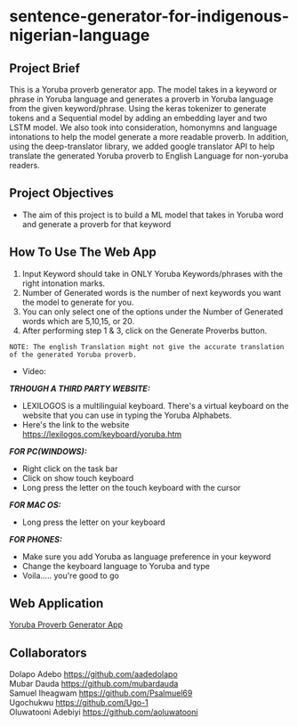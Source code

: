 # sentence-generator-for-indigenous-nigerian-language
## Project Brief
This is a Yoruba proverb generator app. The model takes in a keyword or phrase in Yoruba language and generates a proverb in Yoruba language from the given keyword/phrase. Using the keras tokenizer to generate tokens and a Sequential model by adding an embedding layer and two LSTM model. We also took into consideration, homonymns and language intonations to help the model generate a more readable proverb. In addition, using the deep-translator library, we added google translator API to help translate the generated Yoruba proverb to English Language for non-yoruba readers.

## Project Objectives
- The aim of this project is to build a ML model that takes in Yoruba word and generate a proverb for that keyword

## How To Use The Web App

1. Input Keyword should take in ONLY Yoruba Keywords/phrases with the right intonation marks.
2. Number of Generated words is the number of next keywords you want the model to generate for you.
3. You can only select one of the options under the Number of Generated words which are 5,10,15, or 20.
4. After performing step 1 & 3, click on the Generate Proverbs button.

`NOTE: The english Translation might not give the accurate translation of the generated Yoruba proverb.`

- Video:

***TRHOUGH A THIRD PARTY WEBSITE:***
- LEXILOGOS is a multilinguial keyboard. There's a virtual keyboard on the website that you can use in typing the Yoruba Alphabets.
- Here's the link to the website https://lexilogos.com/keyboard/yoruba.htm

***FOR PC(WINDOWS):***
- Right click on the task bar
- Click on show touch keyboard
- Long press the letter on the touch keyboard with the cursor
        
***FOR MAC OS:***
- Long press the letter on your keyboard

***FOR PHONES:***
- Make sure you add Yoruba as language preference in your keyword
- Change the keyboard language to Yoruba and type
- Voila..... you're good to go

## Web Application
[Yoruba Proverb Generator App](https://aadedolapo-sentence-generator-for-indigenous-nigeria-app-8vkc1t.streamlitapp.com/)


## Collaborators

Dolapo Adebo https://github.com/aadedolapo  
Mubar Dauda https://github.com/mubardauda  
Samuel Iheagwam https://github.com/Psalmuel69  
Ugochukwu https://github.com/Ugo-1  
Oluwatooni Adebiyi https://github.com/aoluwatooni  
